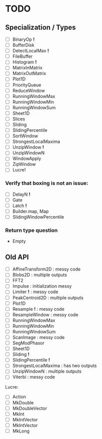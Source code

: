 # TODO

## Specialization / Types

- [ ] BinaryOp          __!__
- [ ] BufferDisk
- [ ] DetectLocalMax    __!__
- [ ] FileBuffer
- [ ] Histogram         __!__
- [ ] MatrixInMatrix
- [ ] MatrixOutMatrix
- [ ] Plot1D
- [ ] PriorityQueue
- [ ] ReduceWindow
- [ ] RunningWindowMax
- [ ] RunningWindowMin
- [ ] RunningWindowSum
- [ ] Sheet1D
- [ ] Slices
- [ ] Sliding
- [ ] SlidingPercentile
- [ ] SortWindow
- [ ] StrongestLocalMaxima
- [ ] UnzipWindow       __!__
- [ ] UnzipWindowN
- [ ] WindowApply
- [ ] ZipWindow
- [ ] Lucre!

### Verify that boxing is not an issue:

- [ ] DelayN            __!__
- [ ] Gate
- [ ] Latch             __!__
- [ ] Builder.map, Map
- [ ] SlidingWindowPercentile

### Return type question

- Empty

## Old API

- [ ] AffineTransform2D           : messy code
- [ ] Blobs2D                     : multiple outputs
- [ ] FFT2
- [ ] Impulse                     : initialization messy
- [ ] Limiter               __!__ : messy code
- [ ] PeakCentroid2D              : multiple outputs
- [ ] Plot1D
- [ ] Resample              __!__ : messy code
- [ ] ResampleWindow              : messy code
- [ ] RunningWindowMax
- [ ] RunningWindowMin
- [ ] RunningWindowSum
- [ ] ScanImage                   : messy code
- [ ] SegModPhasor
- [ ] Sheet1D
- [ ] Sliding               __!__
- [ ] SlidingPercentile     __!__
- [ ] StrongestLocalMaxima        : has two outputs
- [ ] UnzipWindowN                : multiple outputs
- [ ] Viterbi                     : messy code

Lucre:

- [ ] Action
- [ ] MkDouble
- [ ] MkDoubleVector
- [ ] MkInt
- [ ] MkIntVector
- [ ] MkIntVector
- [ ] MkLong

